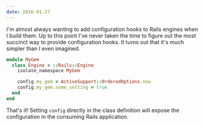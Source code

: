 ```yaml
---
date: 2016-01-27
---
```


I'm almost always wanting to add configuration hooks to Rails engines when I build them.
Up to this point I've never taken the time to figure out the most succinct way to provide configuration hooks.
It turns out that it's much simpler than I even imagined.

```ruby
module MyGem
  class Engine < ::Rails::Engine
    isolate_namespace MyGem

    config.my_gem = ActiveSupport::OrderedOptions.new
    config.my_gem.some_setting = true
  end
end
```

That's it!
Setting `config` directly in the class definition will expose the configuration in the consuming Rails application.
